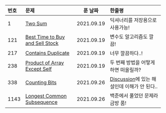| 번호 | 문제                                                                                             |  푼 날짜   | 한줄평                                                                                                                                                  |
| :--- | :----------------------------------------------------------------------------------------------- | :--------: | :------------------------------------------------------------------------------------------------------------------------------------------------------ |
| 1    | [Two Sum](https://leetcode.com/problems/two-sum/)                                                | 2021.09.19 | 딕셔너리를 저장용으로 사용가능!                                                                                                                         |
| 121  | [Best Time to Buy and Sell Stock](https://leetcode.com/problems/best-time-to-buy-and-sell-stock) | 2021.09.19 | 변수도 알고리즘도 깔끔!                                                                                                                                 |
| 217  | [Contains Duplicate](https://leetcode.com/problems/contains-duplicate/)                          | 2021.09.19 | 너무 깔끔하다..!                                                                                                                                        |
| 238  | [Product of Array Except Self](https://leetcode.com/problems/product-of-array-except-self/)      | 2021.09.19 | 두 번째 방법을 어떻게 하면 떠올릴까?                                                                                                                    |
| 338  | [Counting Bits](https://leetcode.com/problems/counting-bits/)                                    | 2021.09.26 | [Discussion](https://leetcode.com/problems/counting-bits/discuss/656849/Python-Simple-Solution-with-Clear-Explanation)에 있는 해설인데 이해가 안 된다.. |
| 1143 | [Longest Common Subsequence](https://leetcode.com/problems/longest-common-subsequence/)          | 2021.09.26 | 백준에서 풀었던 문제라 금방 품!                                                                                                                         |

